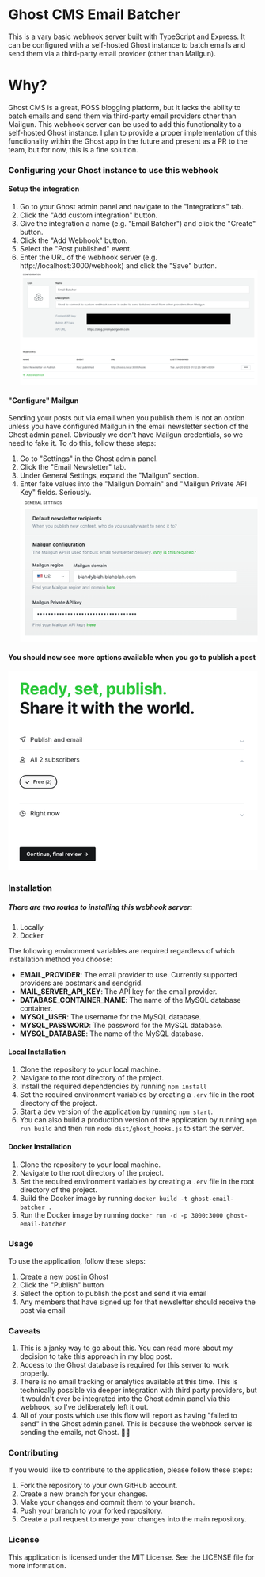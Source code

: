# Ghost CMS Email Batcher
This is a vary basic webhook server built with TypeScript and Express. It can be configured with a self-hosted Ghost instance to batch emails and send them via a third-party email provider (other than Mailgun). 

# Why?
Ghost CMS is a great, FOSS blogging platform, but it lacks the ability to batch emails and send them via third-party email providers other than Mailgun. This webhook server can be used to add this functionality to a self-hosted Ghost instance. I plan to provide a proper implementation of this functionality within the Ghost app in the future and present as a PR to the team, but for now, this is a fine solution.
<br>

### Configuring your Ghost instance to use this webhook
#### Setup the integration
1. Go to your Ghost admin panel and navigate to the "Integrations" tab.
2. Click the "Add custom integration" button.
3. Give the integration a name (e.g. "Email Batcher") and click the "Create" button.
4. Click the "Add Webhook" button.
5. Select the "Post published" event.
6. Enter the URL of the webhook server (e.g. http://localhost:3000/webhook) and click the "Save" button.
![Webhook Config](./resources/webhook-config.png)

#### "Configure" Mailgun
Sending your posts out via email when you publish them is not an option unless you have configured Mailgun in the email newsletter section of the Ghost admin panel. Obviously we don't have Mailgun credentials, so we need to fake it. To do this, follow these steps:
1. Go to "Settings" in the Ghost admin panel.
2. Click the "Email Newsletter" tab.
3. Under General Settings, expand the "Mailgun" section.
4. Enter fake values into the "Mailgun Domain" and "Mailgun Private API Key" fields. Seriously.
![Mailgun Config](./resources/mailgun-config.png)

#### You should now see more options available when you go to publish a post
![Publish Options](./resources/email-and-publish.png) 


### Installation
##### There are two routes to installing this webhook server:
1. Locally
2. Docker

The following environment variables are required regardless of which installation method you choose:
  - __EMAIL_PROVIDER__: The email provider to use. Currently supported providers are postmark and sendgrid.
  - __MAIL_SERVER_API_KEY__: The API key for the email provider.
  - __DATABASE_CONTAINER_NAME__: The name of the MySQL database container.
  - __MYSQL_USER__: The username for the MySQL database.
  - __MYSQL_PASSWORD__: The password for the MySQL database.
  - __MYSQL_DATABASE__: The name of the MySQL database.

#### Local Installation
1. Clone the repository to your local machine.
2. Navigate to the root directory of the project.
3. Install the required dependencies by running `npm install`
4. Set the required environment variables by creating a `.env` file in the root directory of the project. 
5. Start a dev version of the application by running `npm start`.
6. You can also build a production version of the application by running `npm run build` and then run `node dist/ghost_hooks.js` to start the server.

#### Docker Installation
1. Clone the repository to your local machine.
2. Navigate to the root directory of the project.
3. Set the required environment variables by creating a `.env` file in the root directory of the project.
4. Build the Docker image by running `docker build -t ghost-email-batcher .`
5. Run the Docker image by running `docker run -d -p 3000:3000 ghost-email-batcher`


### Usage
To use the application, follow these steps:
1. Create a new post in Ghost
2. Click the "Publish" button 
3. Select the option to publish the post and send it via email
4. Any members that have signed up for that newsletter should receive the post via email


### Caveats
1. This is a janky way to go about this. You can read more about my decision to take this approach in my blog post.
2. Access to the Ghost database is required for this server to work properly.
3. There is no email tracking or analytics available at this time. This is technically possible via deeper integration with third party providers, but it wouldn't ever be integrated into the Ghost admin panel via this webhook, so I've deliberately left it out.
4. All of your posts which use this flow will report as having "failed to send" in the Ghost admin panel. This is because the webhook server is sending the emails, not Ghost. 🤷‍♂️

### Contributing
If you would like to contribute to the application, please follow these steps:
1. Fork the repository to your own GitHub account.
2. Create a new branch for your changes.
3. Make your changes and commit them to your branch.
4. Push your branch to your forked repository.
5. Create a pull request to merge your changes into the main repository.

### License
This application is licensed under the MIT License. See the LICENSE file for more information.